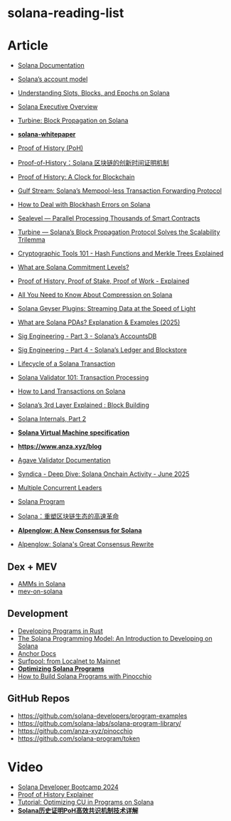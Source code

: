 # solana-reading-list



# Article

- [Solana Documentation](https://solana.com/zh/docs)

- [Solana’s account model](https://solana.com/docs/core/accounts)

- [Understanding Slots, Blocks, and Epochs on Solana](https://www.helius.dev/blog/solana-slots-blocks-and-epochs)

- [Solana Executive Overview](https://www.helius.dev/blog/solana-executive-overview)

- [Turbine: Block Propagation on Solana](https://www.helius.dev/blog/turbine-block-propagation-on-solana)

- **[solana-whitepaper](https://solana.com/solana-whitepaper.pdf)**

- [Proof of History (PoH)](https://medium.com/coinmonks/proof-of-history-poh-eb8b874b59ee)

- [Proof-of-History：Solana 区块链的创新时间证明机制](https://mp.weixin.qq.com/s/fx7wEJuQlcl_AEuNemhSmQ)

- [Proof of History: A Clock for Blockchain](https://medium.com/solana-labs/proof-of-history-a-clock-for-blockchain-cf47a61a9274)

- [Gulf Stream: Solana’s Mempool-less Transaction Forwarding Protocol](https://medium.com/solana-labs/gulf-stream-solanas-mempool-less-transaction-forwarding-protocol-d342e72186ad)

- [How to Deal with Blockhash Errors on Solana](https://www.helius.dev/blog/how-to-deal-with-blockhash-errors-on-solana)

- [Sealevel — Parallel Processing Thousands of Smart Contracts](https://medium.com/solana-labs/sealevel-parallel-processing-thousands-of-smart-contracts-d814b378192)

- [Turbine — Solana’s Block Propagation Protocol Solves the Scalability Trilemma](https://medium.com/solana-labs/turbine-solanas-block-propagation-protocol-solves-the-scalability-trilemma-2ddba46a51db)

- [Cryptographic Tools 101 - Hash Functions and Merkle Trees Explained](https://www.helius.dev/blog/cryptographic-tools-101-hash-functions-and-merkle-trees-explained)

- [What are Solana Commitment Levels?](https://www.helius.dev/blog/solana-commitment-levels)

- [Proof of History, Proof of Stake, Proof of Work - Explained](https://www.helius.dev/blog/proof-of-history-proof-of-stake-proof-of-work-explained)

- [All You Need to Know About Compression on Solana](https://www.helius.dev/blog/all-you-need-to-know-about-compression-on-solana)

- [Solana Geyser Plugins: Streaming Data at the Speed of Light](https://www.helius.dev/blog/solana-geyser-plugins-streaming-data-at-the-speed-of-light)

- [What are Solana PDAs? Explanation & Examples (2025)](https://www.helius.dev/blog/solana-pda)


- [Sig Engineering - Part 3 - Solana’s AccountsDB](https://blog.syndica.io/sig-engineering-part-3-solanas-accountsdb/)


- [Sig Engineering - Part 4 - Solana’s Ledger and Blockstore](https://blog.syndica.io/sig-engineering-part-4-solanas-ledger-and-blockstore/)
- [Lifecycle of a Solana Transaction](https://www.umbraresearch.xyz/writings/lifecycle-of-a-solana-transaction)
- [Solana Validator 101: Transaction Processing](https://www.jito.wtf/blog/solana-validator-101-transaction-processing/)
- [How to Land Transactions on Solana](https://www.helius.dev/blog/how-to-land-transactions-on-solana)
- [Solana’s 3rd Layer Explained : Block Building](https://medium.com/coinmonks/solanas-3rd-layer-explained-block-building-85b25ef0e9bb)
- [Solana Internals, Part 2](https://blog.blockmagnates.com/solana-internals-part-2-e2a27ec9ae2e)
- **[Solana Virtual Machine specification](https://github.com/anza-xyz/agave/blob/master/svm/doc/spec.md)**
- **https://www.anza.xyz/blog**
- [Agave Validator Documentation](https://docs.anza.xyz/)
- [Syndica - Deep Dive: Solana Onchain Activity - June 2025](https://www.reddit.com/r/solana/comments/1m2h3sd/syndica_deep_dive_solana_onchain_activity_june/)
- [Multiple Concurrent Leaders](https://x.com/aeyakovenko/status/1810222589991583922)
- [Solana Program](https://www.solana-program.com/docs)
- [Solana：重塑区块链生态的高速革命](https://mp.weixin.qq.com/s?__biz=MzU2NjMwMTkzMw==&mid=2247484946&idx=1&sn=f4902c96b7b6211a3ec06b360e6b9970&chksm=fcafc390cbd84a86572ae5c8761dc7fc992928169f0cb47f1f6f341c6204117b5540b4666ec0&cur_album_id=2668603995803926530&scene=189#wechat_redirect)
- **[Alpenglow: A New Consensus for Solana](https://www.anza.xyz/blog/alpenglow-a-new-consensus-for-solana)**
- [Alpenglow: Solana's Great Consensus Rewrite](https://www.helius.dev/blog/alpenglow)


## Dex + MEV


- [AMMs in Solana](https://blog.blockmagnates.com/amms-in-solana-cc787bb73edd)
- [mev-on-solana](https://www.umbraresearch.xyz/writings/mev-on-solana)

## Development

- [Developing Programs in Rust](https://solana.com/docs/programs/rust)
- [The Solana Programming Model: An Introduction to Developing on Solana](https://www.helius.dev/blog/the-solana-programming-model-an-introduction-to-developing-on-solana)
- [Anchor Docs](https://www.anchor-lang.com/docs)
- [Surfpool: from Localnet to Mainnet](https://docs.surfpool.run/)
- **[Optimizing Solana Programs](https://www.helius.dev/blog/optimizing-solana-programs)**
- [How to Build Solana Programs with Pinocchio](https://www.helius.dev/blog/pinocchio)

## GitHub Repos

- https://github.com/solana-developers/program-examples
- https://github.com/solana-labs/solana-program-library/
- https://github.com/anza-xyz/pinocchio
- https://github.com/solana-program/token

# Video

- [Solana Developer Bootcamp 2024](https://www.youtube.com/watch?v=amAq-WHAFs8)
- [Proof of History Explainer](https://www.youtube.com/watch?v=rywOYfGu4EA)
-  [Tutorial: Optimizing CU in Programs on Solana](https://www.youtube.com/watch?v=7CbAK7Oq_o4)
-  **[Solana历史证明PoH高效共识机制技术详解](https://www.bilibili.com/video/BV15QQFYfEYK/)**